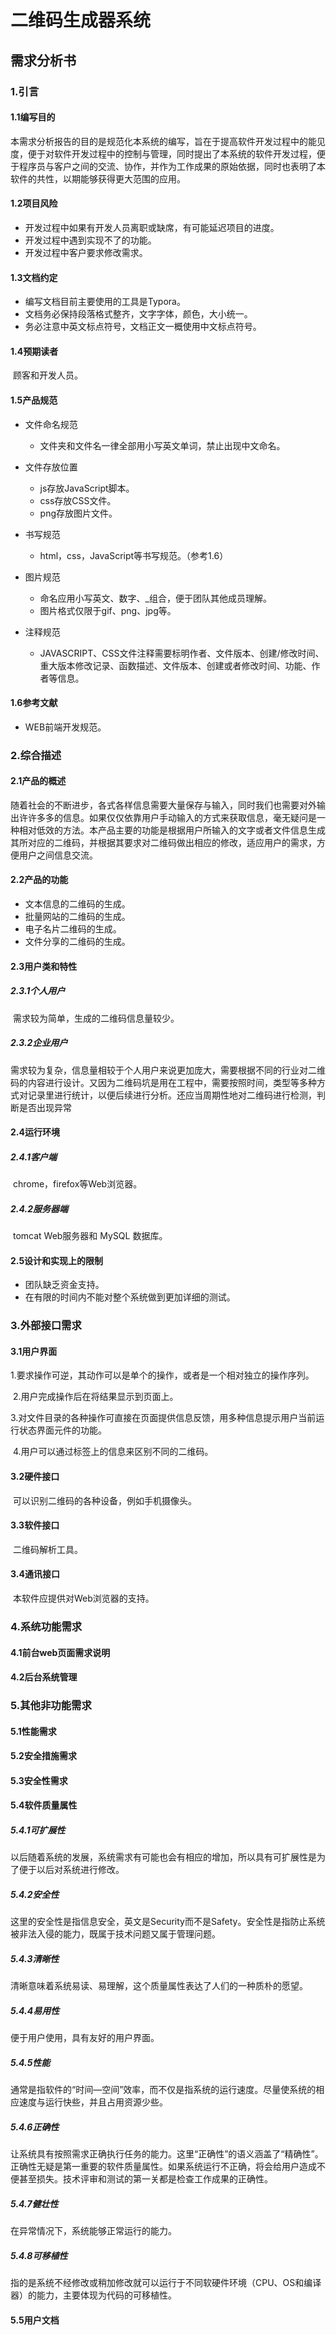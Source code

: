 
# 二维码生成器系统

## 需求分析书

### 1.引言

#### 1.1编写目的

​	本需求分析报告的目的是规范化本系统的编写，旨在于提高软件开发过程中的能见度，便于对软件开发过程中的控制与管理，同时提出了本系统的软件开发过程，便于程序员与客户之间的交流、协作，并作为工作成果的原始依据，同时也表明了本软件的共性，以期能够获得更大范围的应用。

#### 1.2项目风险

- 开发过程中如果有开发人员离职或缺席，有可能延迟项目的进度。
- 开发过程中遇到实现不了的功能。
- 开发过程中客户要求修改需求。

#### 1.3文档约定

- 编写文档目前主要使用的工具是Typora。
- 文档务必保持段落格式整齐，文字字体，颜色，大小统一。
- 务必注意中英文标点符号，文档正文一概使用中文标点符号。

#### 1.4预期读者

​     顾客和开发人员。

#### 1.5产品规范

- 文件命名规范  
  - 文件夹和文件名一律全部用小写英文单词，禁止出现中文命名。
- 文件存放位置
  -  js存放JavaScript脚本。
  - css存放CSS文件。
  - png存放图片文件。
- 书写规范 
  - html，css，JavaScript等书写规范。（参考1.6）


- 图片规范
  - 命名应用小写英文、数字、_组合，便于团队其他成员理解。
  - 图片格式仅限于gif、png、jpg等。


- 注释规范
  - JAVASCRIPT、CSS文件注释需要标明作者、文件版本、创建/修改时间、重大版本修改记录、函数描述、文件版本、创建或者修改时间、功能、作者等信息。

#### 1.6参考文献

- WEB前端开发规范。 

### 2.综合描述

#### 2.1产品的概述

​        随着社会的不断进步，各式各样信息需要大量保存与输入，同时我们也需要对外输出许许多多的信息。如果仅仅依靠用户手动输入的方式来获取信息，毫无疑问是一种相对低效的方法。本产品主要的功能是根据用户所输入的文字或者文件信息生成其所对应的二维码，并根据其要求对二维码做出相应的修改，适应用户的需求，方便用户之间信息交流。

#### 2.2产品的功能

- 文本信息的二维码的生成。
- 批量网站的二维码的生成。
- 电子名片二维码的生成。
- 文件分享的二维码的生成。

#### 2.3用户类和特性

##### 2.3.1个人用户

​           需求较为简单，生成的二维码信息量较少。

#####  2.3.2企业用户

​            需求较为复杂，信息量相较于个人用户来说更加庞大，需要根据不同的行业对二维码的内容进行设计。又因为二维码坑是用在工程中，需要按照时间，类型等多种方式对记录里进行统计，以便后续进行分析。还应当周期性地对二维码进行检测，判断是否出现异常

#### 2.4运行环境

##### 2.4.1客户端

​         chrome，firefox等Web浏览器。

##### 2.4.2服务器端

​         tomcat Web服务器和 MySQL 数据库。

#### 2.5设计和实现上的限制

- 团队缺乏资金支持。
- 在有限的时间内不能对整个系统做到更加详细的测试。

### 3.外部接口需求

#### 3.1用户界面

​    1.要求操作可逆，其动作可以是单个的操作，或者是一个相对独立的操作序列。

​    2.用户完成操作后在将结果显示到页面上。

​    3.对文件目录的各种操作可直接在页面提供信息反馈，用多种信息提示用户当前运行状态界面元件的功能。

​    4.用户可以通过标签上的信息来区别不同的二维码。

#### 3.2硬件接口

​       可以识别二维码的各种设备，例如手机摄像头。

#### 3.3软件接口

​       二维码解析工具。

#### 3.4通讯接口

​       本软件应提供对Web浏览器的支持。

### 4.系统功能需求

#### 4.1前台web页面需求说明

#### 4.2后台系统管理

### 5.其他非功能需求

#### 5.1性能需求

#### 5.2安全措施需求

#### 5.3安全性需求

#### 5.4软件质量属性

##### 5.4.1可扩展性

以后随着系统的发展，系统需求有可能也会有相应的增加，所以具有可扩展性是为了便于以后对系统进行修改。

##### 5.4.2安全性

这里的安全性是指信息安全，英文是Security而不是Safety。安全性是指防止系统被非法入侵的能力，既属于技术问题又属于管理问题。

##### 5.4.3清晰性

清晰意味着系统易读、易理解，这个质量属性表达了人们的一种质朴的愿望。

##### 5.4.4易用性

便于用户使用，具有友好的用户界面。

##### 5.4.5性能

通常是指软件的“时间—空间”效率，而不仅是指系统的运行速度。尽量使系统的相应速度与运行快些，并且占用资源少些。

##### 5.4.6正确性

让系统具有按照需求正确执行任务的能力。这里“正确性”的语义涵盖了“精确性”。正确性无疑是第一重要的软件质量属性。如果系统运行不正确，将会给用户造成不便甚至损失。技术评审和测试的第一关都是检查工作成果的正确性。

##### 5.4.7健壮性

在异常情况下，系统能够正常运行的能力。

##### 5.4.8可移植性

指的是系统不经修改或稍加修改就可以运行于不同软硬件环境（CPU、OS和编译器）的能力，主要体现为代码的可移植性。

#### 5.5用户文档

